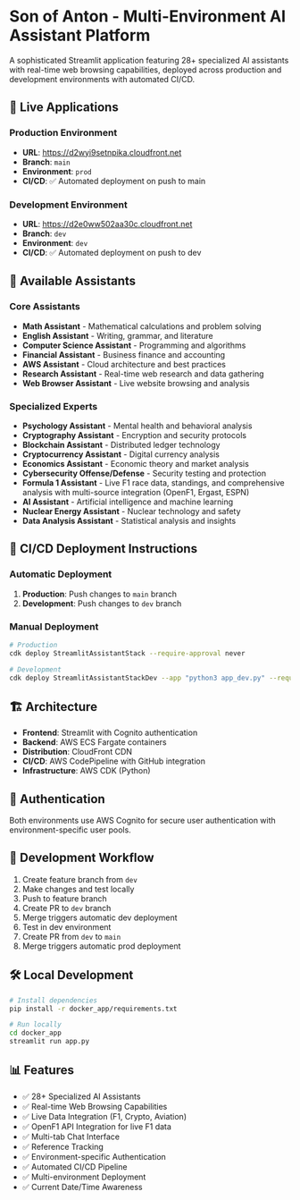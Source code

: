 # Son of Anton - Multi-Environment AI Assistant Platform

A sophisticated Streamlit application featuring 28+ specialized AI assistants with real-time web browsing capabilities, deployed across production and development environments with automated CI/CD.

## 🚀 Live Applications

### Production Environment
- **URL**: https://d2wyi9setnpika.cloudfront.net
- **Branch**: `main`
- **Environment**: `prod`
- **CI/CD**: ✅ Automated deployment on push to main

### Development Environment
- **URL**: https://d2e0ww502aa30c.cloudfront.net
- **Branch**: `dev`
- **Environment**: `dev`
- **CI/CD**: ✅ Automated deployment on push to dev

## 🤖 Available Assistants

### Core Assistants
- **Math Assistant** - Mathematical calculations and problem solving
- **English Assistant** - Writing, grammar, and literature
- **Computer Science Assistant** - Programming and algorithms
- **Financial Assistant** - Business finance and accounting
- **AWS Assistant** - Cloud architecture and best practices
- **Research Assistant** - Real-time web research and data gathering
- **Web Browser Assistant** - Live website browsing and analysis

### Specialized Experts
- **Psychology Assistant** - Mental health and behavioral analysis
- **Cryptography Assistant** - Encryption and security protocols
- **Blockchain Assistant** - Distributed ledger technology
- **Cryptocurrency Assistant** - Digital currency analysis
- **Economics Assistant** - Economic theory and market analysis
- **Cybersecurity Offense/Defense** - Security testing and protection
- **Formula 1 Assistant** - Live F1 race data, standings, and comprehensive analysis with multi-source integration (OpenF1, Ergast, ESPN)
- **AI Assistant** - Artificial intelligence and machine learning
- **Nuclear Energy Assistant** - Nuclear technology and safety
- **Data Analysis Assistant** - Statistical analysis and insights

## 🔧 CI/CD Deployment Instructions

### Automatic Deployment
1. **Production**: Push changes to `main` branch
2. **Development**: Push changes to `dev` branch

### Manual Deployment
```bash
# Production
cdk deploy StreamlitAssistantStack --require-approval never

# Development
cdk deploy StreamlitAssistantStackDev --app "python3 app_dev.py" --require-approval never
```

## 🏗️ Architecture

- **Frontend**: Streamlit with Cognito authentication
- **Backend**: AWS ECS Fargate containers
- **Distribution**: CloudFront CDN
- **CI/CD**: AWS CodePipeline with GitHub integration
- **Infrastructure**: AWS CDK (Python)

## 🔐 Authentication

Both environments use AWS Cognito for secure user authentication with environment-specific user pools.

## 📝 Development Workflow

1. Create feature branch from `dev`
2. Make changes and test locally
3. Push to feature branch
4. Create PR to `dev` branch
5. Merge triggers automatic dev deployment
6. Test in dev environment
7. Create PR from `dev` to `main`
8. Merge triggers automatic prod deployment

## 🛠️ Local Development

```bash
# Install dependencies
pip install -r docker_app/requirements.txt

# Run locally
cd docker_app
streamlit run app.py
```

## 📊 Features

- ✅ 28+ Specialized AI Assistants
- ✅ Real-time Web Browsing Capabilities
- ✅ Live Data Integration (F1, Crypto, Aviation)
- ✅ OpenF1 API Integration for live F1 data
- ✅ Multi-tab Chat Interface
- ✅ Reference Tracking
- ✅ Environment-specific Authentication
- ✅ Automated CI/CD Pipeline
- ✅ Multi-environment Deployment
- ✅ Current Date/Time Awareness